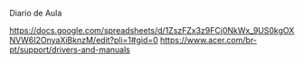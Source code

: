 Diario de Aula

https://docs.google.com/spreadsheets/d/1ZszFZx3z9FCj0NkWx_9US0kgOXNVW6I2OnyaXiBknzM/edit?pli=1#gid=0
https://www.acer.com/br-pt/support/drivers-and-manuals

